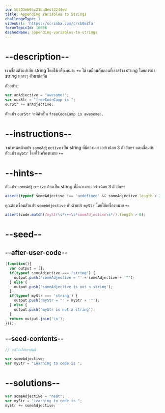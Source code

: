 ```yaml
---
id: 56533eb9ac21ba0edf2244ed
title: Appending Variables to Strings
challengeType: 1
videoUrl: 'https://scrimba.com/c/cbQmZfa'
forumTopicId: 16656
dashedName: appending-variables-to-strings
---
```


# --description--

เราเชื่อมตัวแปรกับ string โดยใช้เครื่องหมาย `+=` ได้ เหมือนกับตอนที่เราสร้าง string โดยการนำ string หลายๆ ตัวมาต่อกัน


ตัวอย่าง:

```js
var anAdjective = "awesome!";
var ourStr = "freeCodeCamp is ";
ourStr += anAdjective;
```

ตัวแปร `ourStr` จะมีค่าเป็น `freeCodeCamp is awesome!`.

# --instructions--

จงกำหนดตัวแปร `someAdjective` เป็น string ที่มีความยาวอย่างน้อย 3 ตัวอักษร และเชื่อมกับตัวแปร `myStr` โดยใช้เครื่องหมาย `+=`

# --hints--

ตัวแปร `someAdjective` ต้องเป็น string ที่มีความยาวอย่างน้อย 3 ตัวอักษร

```js
assert(typeof someAdjective !== 'undefined' && someAdjective.length > 2);
```

คุณต้องเชื่อมตัวแปร `someAdjective` กับตัวแปร `myStr` โดยใช้เครื่องหมาย `+=`

```js
assert(code.match(/myStr\s*\+=\s*someAdjective\s*/).length > 0);
```

# --seed--

## --after-user-code--

```js
(function(){
  var output = [];
  if(typeof someAdjective === 'string') {
    output.push('someAdjective = "' + someAdjective + '"');
  } else {
    output.push('someAdjective is not a string');
  }
  if(typeof myStr === 'string') {
    output.push('myStr = "' + myStr + '"');
  } else {
    output.push('myStr is not a string');
  }
  return output.join('\n');
})();
```

## --seed-contents--

```js
// แก้โค้ดใต้บรรทัดนี้

var someAdjective;
var myStr = "Learning to code is ";
```

# --solutions--

```js
var someAdjective = "neat";
var myStr = "Learning to code is ";
myStr += someAdjective;
```
